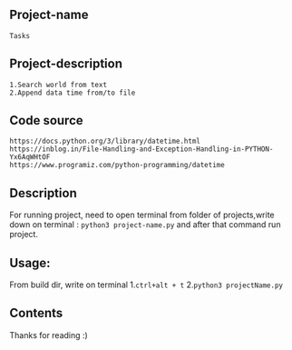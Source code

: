 ## Project-name
	Tasks

## Project-description
	1.Search world from text
	2.Append data time from/to file

## Code source
	https://docs.python.org/3/library/datetime.html
	https://inblog.in/File-Handling-and-Exception-Handling-in-PYTHON-Yx6AqWHtOF
	https://www.programiz.com/python-programming/datetime

## Description
For running project, need to open terminal from folder of projects,write down on terminal : `python3 project-name.py`  and after that command run project.

## Usage:
From build dir, write on terminal
	1.`ctrl+alt + t`
	2.`python3 projectName.py`

## Contents
Thanks for reading :)

